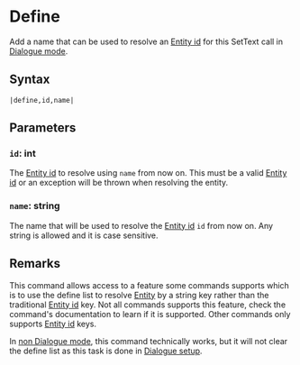 # Define

Add a name that can be used to resolve an [Entity id](../Common%20commands%20id%20schemes/Entity%20id.md) for this SetText call in [Dialogue mode](../Dialogue%20mode.md).

## Syntax

````
|define,id,name|
````

## Parameters

### `id`: int

The [Entity id](../Common%20commands%20id%20schemes/Entity%20id.md) to resolve using `name` from now on. This must be a valid [Entity id](../Common%20commands%20id%20schemes/Entity%20id.md) or an exception will be thrown when resolving the entity.

### `name`: string

The name that will be used to resolve the [Entity id](../Common%20commands%20id%20schemes/Entity%20id.md) `id` from now on. Any string is allowed and it is case sensitive.

## Remarks

This command allows access to a feature some commands supports which is to use the define list to resolve [Entity](../../Entities/Entity.md) by a string key rather than the traditional [Entity id](../Common%20commands%20id%20schemes/Entity%20id.md) key. Not all commands supports this feature, check the command's documentation to learn if it is supported. Other commands only supports [Entity id](../Common%20commands%20id%20schemes/Entity%20id.md) keys.

In [non Dialogue mode](../Dialogue%20mode.md#non-dialogue-mode), this command technically works, but it will not clear the define list as this task is done in [Dialogue setup](../Life%20Cycle.md#dialogue-setup).
